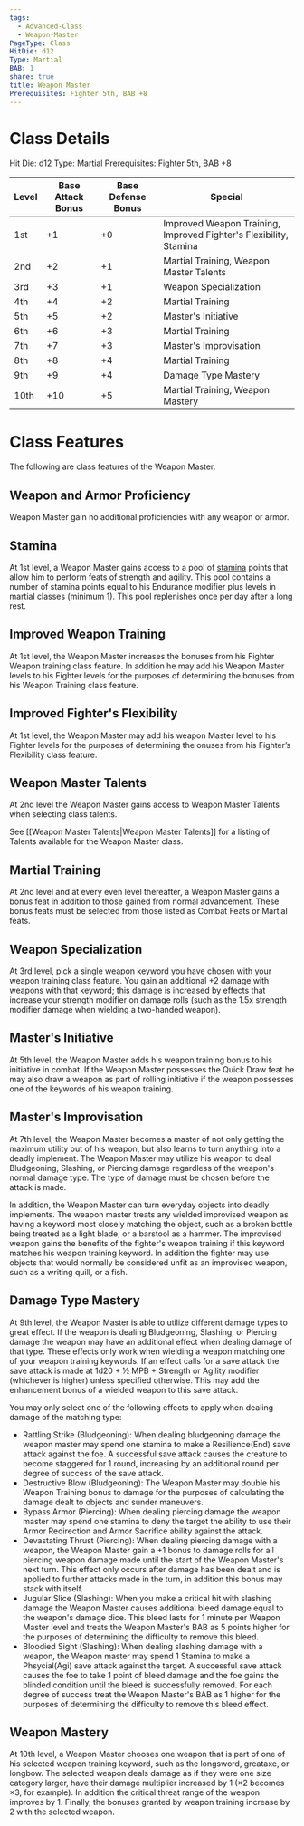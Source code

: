 ```yaml
---
tags:
  - Advanced-Class
  - Weapon-Master
PageType: Class
HitDie: d12
Type: Martial
BAB: 1
share: true
title: Weapon Master
Prerequisites: Fighter 5th, BAB +8
---
```


# Class Details
Hit Die:  d12
Type: Martial
Prerequisites: Fighter 5th, BAB +8

| Level | Base Attack Bonus | Base Defense Bonus | Special                                                |
| ----- | ----------------- | ------------------ | ------------------------------------------------------ |
| 1st   | +1                | +0                 | Improved Weapon Training, Improved Fighter's Flexibility, Stamina   |
| 2nd   | +2                | +1                 | Martial Training, Weapon Master Talents                |
| 3rd   | +3                | +1                 | Weapon Specialization                                  |
| 4th   | +4                | +2                 | Martial Training                                       |
| 5th   | +5                | +2                 | Master's Initiative                                    |
| 6th   | +6                | +3                 | Martial Training                                       |
| 7th   | +7                | +3                 | Master's Improvisation                                 |
| 8th   | +8                | +4                 | Martial Training                                       |
| 9th   | +9                | +4                 | Damage Type Mastery                                    |
| 10th  | +10               | +5                 | Martial Training, Weapon Mastery                       |
# Class Features

The following are class features of the Weapon Master. 
## Weapon and Armor Proficiency

Weapon Master gain no additional proficiencies with any weapon or armor.
## Stamina

At 1st level, a Weapon Master gains access to a pool of <a href="/Rules/Combat%20Rules/Combat%20Statistics/#stamina">stamina</a> points that allow him to perform feats of strength and agility. This pool contains a number of stamina points equal to his Endurance modifier plus levels in martial classes (minimum 1). This pool replenishes once per day after a long rest.
## Improved Weapon Training

At 1st level, the Weapon Master increases the bonuses from his Fighter Weapon training class feature. In addition he may add his Weapon Master levels to his Fighter levels for the purposes of determining the bonuses from his Weapon Training class feature.
## Improved Fighter's Flexibility

At 1st level, the Weapon Master may add his weapon Master level to his Fighter levels for the purposes of determining the onuses from his Fighter’s Flexibility class feature.
## Weapon Master Talents

At 2nd level the Weapon Master gains access to Weapon Master Talents when selecting class talents.

See [[Weapon Master Talents|Weapon Master Talents]] for a listing of Talents available for the Weapon Master class.
## Martial Training

At 2nd level and at every even level thereafter, a Weapon Master gains a bonus feat in addition to those gained from normal advancement. These bonus feats must be selected from those listed as Combat Feats or Martial feats.
## Weapon Specialization

At 3rd level, pick a single weapon keyword you have chosen with your weapon training class feature. You gain an additional +2 damage with weapons with that keyword; this damage is increased by effects that increase your strength modifier on damage rolls (such as the 1.5x strength modifier damage when wielding a two-handed weapon).
## Master's Initiative

At 5th level, the Weapon Master adds his weapon training bonus to his initiative in combat. If the Weapon Master possesses the Quick Draw feat he may also draw a weapon as part of rolling initiative if the weapon possesses one of the keywords of his weapon training.
## Master's Improvisation

At 7th level, the Weapon Master becomes a master of not only getting the maximum utility out of his weapon, but also learns to turn anything into a deadly implement. The Weapon Master may utilize his weapon to deal Bludgeoning, Slashing, or Piercing damage regardless of the weapon's normal damage type. The type of damage must be chosen before the attack is made.

In addition, the Weapon Master can turn everyday objects into deadly implements. The weapon master treats any wielded improvised weapon as having a keyword most closely matching the object, such as a broken bottle being treated as a light blade, or a barstool as a hammer. The improvised weapon gains the benefits of the fighter's weapon training if this keyword matches his weapon training keyword. In addition the fighter may use objects that would normally be considered unfit as an improvised weapon, such as a writing quill, or a fish.
## Damage Type Mastery

At 9th level, the Weapon Master is able to utilize different damage types to great effect. If the weapon is dealing Bludgeoning, Slashing, or Piercing damage the weapon may have an additional effect when dealing damage of that type. These effects only work when wielding a weapon matching one of your weapon training keywords. If an effect calls for a save attack the save attack is made at 1d20 + ½ MPB + Strength or Agility modifier (whichever is higher) unless specified otherwise. This may add the enhancement bonus of a wielded weapon to this save attack.

You may only select one of the following effects to apply when dealing damage of the matching type:
- Rattling Strike (Bludgeoning): When dealing bludgeoning damage the weapon master may spend one stamina to make a Resilience(End) save attack against the foe. A successful save attack causes the creature to become staggered for 1 round, increasing by an additional round per degree of success of the save attack.
- Destructive Blow (Bludgeoning): The Weapon Master may double his Weapon Training bonus to damage for the purposes of calculating the damage dealt to objects and sunder maneuvers.
- Bypass Armor (Piercing): When dealing piercing damage the weapon master may spend one stamina to deny the target the ability to use their Armor Redirection and Armor Sacrifice ability against the attack.
- Devastating Thrust (Piercing): When dealing piercing damage with a weapon, the Weapon Master gain a +1 bonus to damage rolls for all piercing weapon damage made until the start of the Weapon Master's next turn. This effect only occurs after damage has been dealt and is applied to further attacks made in the turn, in addition this bonus may stack with itself.
- Jugular Slice (Slashing): When you make a critical hit with slashing damage the Weapon Master causes additional bleed damage equal to the weapon's damage dice. This bleed lasts for 1 minute per Weapon Master level and treats the Weapon Master's BAB as 5 points higher for the purposes of determining the difficulty to remove this bleed.
- Bloodied Sight (Slashing): When dealing slashing damage with a weapon, the Weapon master may spend 1 Stamina to make a Phsycial(Agi) save attack against the target. A successful save attack causes the foe to take 1 point of bleed damage and the foe gains the blinded condition until the bleed is successfully removed. For each degree of success treat the Weapon Master's BAB as 1 higher for the purposes of determining the difficulty to remove this bleed effect.
## Weapon Mastery

At 10th level, a Weapon Master chooses one weapon that is part of one of his selected weapon training keyword, such as the longsword, greataxe, or longbow. The selected weapon deals damage as if they were one size category larger, have their damage multiplier increased by 1 (×2 becomes ×3, for example). In addition the critical threat range of the weapon improves by 1. Finally, the bonuses granted by weapon training increase by 2 with the selected weapon.